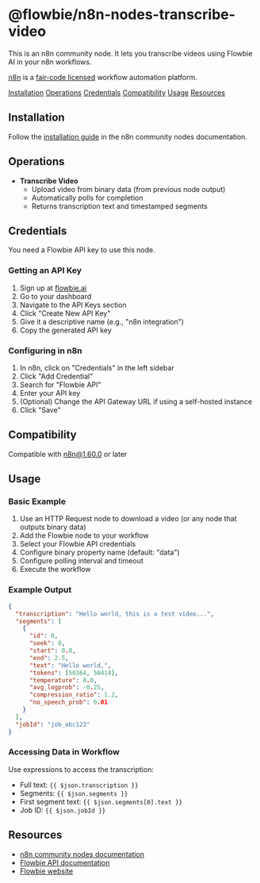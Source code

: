 # @flowbie/n8n-nodes-transcribe-video

This is an n8n community node. It lets you transcribe videos using Flowbie AI in your n8n workflows.

[n8n](https://n8n.io/) is a [fair-code licensed](https://docs.n8n.io/sustainable-use-license/) workflow automation platform.

[Installation](#installation)
[Operations](#operations)
[Credentials](#credentials)
[Compatibility](#compatibility)
[Usage](#usage)
[Resources](#resources)

## Installation

Follow the [installation guide](https://docs.n8n.io/integrations/community-nodes/installation/) in the n8n community nodes documentation.

## Operations

- **Transcribe Video**
  - Upload video from binary data (from previous node output)
  - Automatically polls for completion
  - Returns transcription text and timestamped segments

## Credentials

You need a Flowbie API key to use this node.

### Getting an API Key

1. Sign up at [flowbie.ai](https://flowbie.ai)
2. Go to your dashboard
3. Navigate to the API Keys section
4. Click "Create New API Key"
5. Give it a descriptive name (e.g., "n8n integration")
6. Copy the generated API key

### Configuring in n8n

1. In n8n, click on "Credentials" in the left sidebar
2. Click "Add Credential"
3. Search for "Flowbie API"
4. Enter your API key
5. (Optional) Change the API Gateway URL if using a self-hosted instance
6. Click "Save"

## Compatibility

Compatible with n8n@1.60.0 or later

## Usage

### Basic Example

1. Use an HTTP Request node to download a video (or any node that outputs binary data)
2. Add the Flowbie node to your workflow
3. Select your Flowbie API credentials
4. Configure binary property name (default: "data")
5. Configure polling interval and timeout
6. Execute the workflow

### Example Output

```json
{
  "transcription": "Hello world, this is a test video...",
  "segments": [
    {
      "id": 0,
      "seek": 0,
      "start": 0.0,
      "end": 2.5,
      "text": "Hello world,",
      "tokens": [50364, 50414],
      "temperature": 0.0,
      "avg_logprob": -0.25,
      "compression_ratio": 1.2,
      "no_speech_prob": 0.01
    }
  ],
  "jobId": "job_abc123"
}
```

### Accessing Data in Workflow

Use expressions to access the transcription:
- Full text: `{{ $json.transcription }}`
- Segments: `{{ $json.segments }}`
- First segment text: `{{ $json.segments[0].text }}`
- Job ID: `{{ $json.jobId }}`

## Resources

* [n8n community nodes documentation](https://docs.n8n.io/integrations/#community-nodes)
* [Flowbie API documentation](https://flowbie.ai/docs)
* [Flowbie website](https://flowbie.ai)
